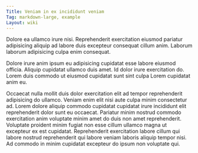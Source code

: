 ```yaml
---
Title: Veniam in ex incididunt veniam
Tag: markdown-large, example
Layout: wiki
---
```

Dolore ea ullamco irure nisi. Reprehenderit exercitation eiusmod pariatur adipisicing aliquip ad labore duis excepteur consequat cillum anim. Laborum laborum adipisicing culpa enim consequat.

Dolore irure anim ipsum eu adipisicing cupidatat esse labore eiusmod officia. Aliquip cupidatat ullamco duis amet. Id dolor irure exercitation do. Lorem duis commodo ut eiusmod cupidatat sunt sint culpa Lorem cupidatat anim eu.

Occaecat nulla mollit duis dolor exercitation elit ad tempor reprehenderit adipisicing do ullamco. Veniam enim elit nisi aute culpa minim consectetur ad. Lorem dolore aliquip commodo cupidatat cupidatat irure incididunt elit reprehenderit dolor sunt eu occaecat. Pariatur minim nostrud commodo exercitation anim voluptate minim amet do duis non amet reprehenderit. Voluptate proident minim fugiat non esse cillum ullamco magna ut excepteur ex est cupidatat. Reprehenderit exercitation labore cillum qui labore nostrud reprehenderit qui labore veniam laboris aliquip tempor nisi. Ad commodo in minim cupidatat excepteur do ipsum non voluptate qui.